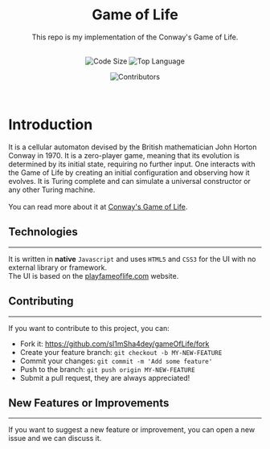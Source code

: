 <div align="center">
    <h1>Game of Life</h1>
    This repo is my implementation of the Conway's Game of Life.
    <br><br>
    <p align="center">
        <img src="https://img.shields.io/github/languages/code-size/sl1mSha4dey/gameOfLife?style=for-the-badge" alt="Code Size"/>
        <img src="https://img.shields.io/github/languages/top/sl1mSha4dey/gameOfLife?style=for-the-badge" alt="Top Language">
    </p>
    <p align="center">
    <img src="https://img.shields.io/github/contributors/sl1mSha4dey/gameOfLife?style=for-the-badge&color=brightgreen" alt="Contributors"/>
    </p>

    
</div>

<br>

# Introduction

It is a cellular automaton devised by the British mathematician John Horton Conway in 1970. It is a zero-player game, meaning that its evolution is determined by its initial state, requiring no further input. One interacts with the Game of Life by creating an initial configuration and observing how it evolves. It is Turing complete and can simulate a universal constructor or any other Turing machine. 
<br>
<br>
You can read more about it at [Conway's Game of Life](https://en.wikipedia.org/wiki/Conway%27s_Game_of_Life). <br>

## Technologies
-----
It is written in **native** `Javascript` and uses `HTML5` and `CSS3` for the UI with no external library or framework. <br> 
The UI is based on the [playfameoflife.com](http://playgameoflife.com/) website. <br>

## Contributing 
-----
If you want to contribute to this project, you can:  <br>
-   Fork it: <https://github.com/sl1mSha4dey/gameOfLife/fork>
-   Create your feature branch: `git checkout -b MY-NEW-FEATURE`
-   Commit your changes: `git commit -m 'Add some feature'`
-   Push to the branch: `git push origin MY-NEW-FEATURE`
-   Submit a pull request, they are always appreciated!

## New Features or Improvements
-----
If you want to suggest a new feature or improvement, you can open a new issue and we can discuss it.